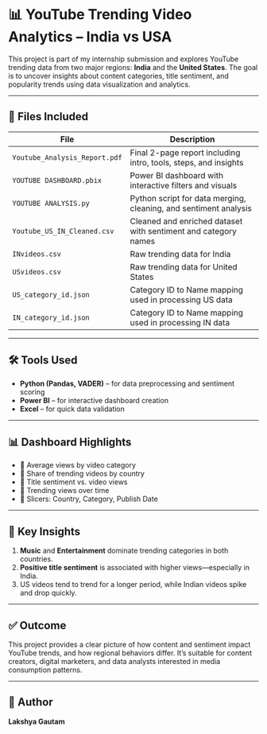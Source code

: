 # 📊 YouTube Trending Video Analytics – India vs USA

This project is part of my internship submission and explores YouTube trending data from two major regions: **India** and the **United States**. The goal is to uncover insights about content categories, title sentiment, and popularity trends using data visualization and analytics.

---

## 📁 Files Included

| File | Description |
|------|-------------|
| `Youtube_Analysis_Report.pdf` | Final 2-page report including intro, tools, steps, and insights |
| `YOUTUBE DASHBOARD.pbix` | Power BI dashboard with interactive filters and visuals |
| `YOUTUBE ANALYSIS.py` | Python script for data merging, cleaning, and sentiment analysis |
| `Youtube_US_IN_Cleaned.csv` | Cleaned and enriched dataset with sentiment and category names |
| `INvideos.csv` | Raw trending data for India |
| `USvideos.csv` | Raw trending data for United States |
| `US_category_id.json` | Category ID to Name mapping used in processing US data |
| `IN_category_id.json` | Category ID to Name mapping used in processing IN data |

---

## 🛠 Tools Used

- **Python (Pandas, VADER)** – for data preprocessing and sentiment scoring
- **Power BI** – for interactive dashboard creation
- **Excel** – for quick data validation

---

## 📊 Dashboard Highlights

- 📌 Average views by video category
- 📌 Share of trending videos by country
- 📌 Title sentiment vs. video views
- 📌 Trending views over time
- 📌 Slicers: Country, Category, Publish Date

---

## 📌 Key Insights

1. **Music** and **Entertainment** dominate trending categories in both countries.
2. **Positive title sentiment** is associated with higher views—especially in India.
3. US videos tend to trend for a longer period, while Indian videos spike and drop quickly.

---

## ✅ Outcome

This project provides a clear picture of how content and sentiment impact YouTube trends, and how regional behaviors differ. It’s suitable for content creators, digital marketers, and data analysts interested in media consumption patterns.

---

## 👤 Author

**Lakshya Gautam**  
